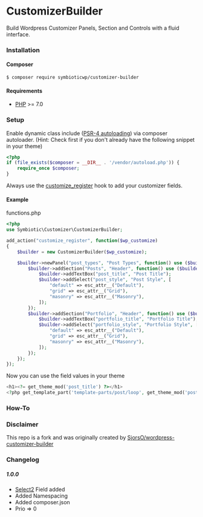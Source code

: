 # CustomizerBuilder

Build Wordpress Customizer Panels, Section and Controls with a fluid interface.

### Installation


#### Composer

```shell
$ composer require symbioticwp/customizer-builder
```

#### Requirements

* [PHP](http://php.net/manual/en/install.php) >= 7.0

### Setup


Enable dynamic class include ([PSR-4 autoloading](https://www.php-fig.org/psr/psr-4/))
via composer autoloader. (Hint: Check first if you don't already have the following 
snippet in your theme)

````php
<?php
if (file_exists($composer = __DIR__ . '/vendor/autoload.php')) {
    require_once $composer;
}
````

Always use the [customize_register](https://developer.wordpress.org/reference/hooks/customize_register/) 
hook to add your customizer fields.


#### Example
functions.php
```php
<?php
use Symbiotic\Customizer\CustomizerBuilder;

add_action("customize_register", function($wp_customize)
{
	$builder = new CustomizerBuilder($wp_customize);

	$builder->newPanel("post_types", "Post Types", function() use ($builder) {
		$builder->addSection("Posts", "Header", function() use ($builder) {
			$builder->addTextBox("post_title", "Post Title");
			$builder->addSelect("post_style", "Post Style", [
				"default" => esc_attr__("Default"),
				"grid" => esc_attr__("Grid"),
				"masonry" => esc_attr__("Masonry"),
			]);
		});
		$builder->addSection("Portfolio", "Header", function() use ($builder) {
			$builder->addTextBox("portfolio_title", "Portfolio Title");
			$builder->addSelect("portfolio_style", "Portfolio Style", [
				"default" => esc_attr__("Default"),
				"grid" => esc_attr__("Grid"),
				"masonry" => esc_attr__("Masonry"),
			]);
		});
	});
});
```

Now you can use the field values in your theme

```php
<h1><?= get_theme_mod('post_title') ?></h1>
<?php get_template_part('template-parts/post/loop', get_theme_mod('post_style')); ?>
```

### How-To


### Disclaimer

This repo is a fork and was originally created by [SjorsO/wordpress-customizer-builder](https://github.com/SjorsO/wordpress-customizer-builder)

### Changelog

##### 1.0.0

* [Select2](https://github.com/select2/select2) Field added 
* Added Namespacing 
* Added composer.json
* Prio => 0